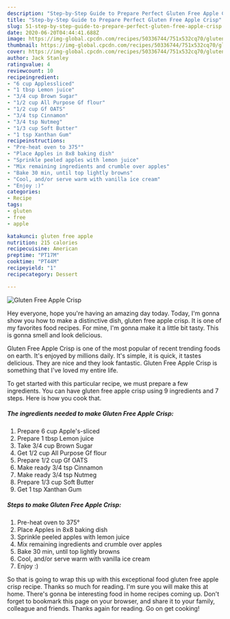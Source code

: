 ```yaml
---
description: "Step-by-Step Guide to Prepare Perfect Gluten Free Apple Crisp"
title: "Step-by-Step Guide to Prepare Perfect Gluten Free Apple Crisp"
slug: 51-step-by-step-guide-to-prepare-perfect-gluten-free-apple-crisp
date: 2020-06-20T04:44:41.688Z
image: https://img-global.cpcdn.com/recipes/50336744/751x532cq70/gluten-free-apple-crisp-recipe-main-photo.jpg
thumbnail: https://img-global.cpcdn.com/recipes/50336744/751x532cq70/gluten-free-apple-crisp-recipe-main-photo.jpg
cover: https://img-global.cpcdn.com/recipes/50336744/751x532cq70/gluten-free-apple-crisp-recipe-main-photo.jpg
author: Jack Stanley
ratingvalue: 4
reviewcount: 10
recipeingredient:
- "6 cup Applessliced"
- "1 tbsp Lemon juice"
- "3/4 cup Brown Sugar"
- "1/2 cup All Purpose Gf flour"
- "1/2 cup Gf OATS"
- "3/4 tsp Cinnamon"
- "3/4 tsp Nutmeg"
- "1/3 cup Soft Butter"
- "1 tsp Xanthan Gum"
recipeinstructions:
- "Pre-heat oven to 375°"
- "Place Apples in 8x8 baking dish"
- "Sprinkle peeled apples with lemon juice"
- "Mix remaining ingredients and crumble over apples"
- "Bake 30 min, until top lightly browns"
- "Cool, and/or serve warm with vanilla ice cream"
- "Enjoy :)"
categories:
- Recipe
tags:
- gluten
- free
- apple

katakunci: gluten free apple 
nutrition: 215 calories
recipecuisine: American
preptime: "PT17M"
cooktime: "PT44M"
recipeyield: "1"
recipecategory: Dessert

---
```



![Gluten Free Apple Crisp](https://img-global.cpcdn.com/recipes/50336744/751x532cq70/gluten-free-apple-crisp-recipe-main-photo.jpg)

Hey everyone, hope you're having an amazing day today. Today, I'm gonna show you how to make a distinctive dish, gluten free apple crisp. It is one of my favorites food recipes. For mine, I'm gonna make it a little bit tasty. This is gonna smell and look delicious.



Gluten Free Apple Crisp is one of the most popular of recent trending foods on earth. It's enjoyed by millions daily. It's simple, it is quick, it tastes delicious. They are nice and they look fantastic. Gluten Free Apple Crisp is something that I've loved my entire life.


To get started with this particular recipe, we must prepare a few ingredients. You can have gluten free apple crisp using 9 ingredients and 7 steps. Here is how you cook that.

##### The ingredients needed to make Gluten Free Apple Crisp:

1. Prepare 6 cup Apple&#39;s-sliced
1. Prepare 1 tbsp Lemon juice
1. Take 3/4 cup Brown Sugar
1. Get 1/2 cup All Purpose Gf flour
1. Prepare 1/2 cup Gf OATS
1. Make ready 3/4 tsp Cinnamon
1. Make ready 3/4 tsp Nutmeg
1. Prepare 1/3 cup Soft Butter
1. Get 1 tsp Xanthan Gum




##### Steps to make Gluten Free Apple Crisp:

1. Pre-heat oven to 375°
1. Place Apples in 8x8 baking dish
1. Sprinkle peeled apples with lemon juice
1. Mix remaining ingredients and crumble over apples
1. Bake 30 min, until top lightly browns
1. Cool, and/or serve warm with vanilla ice cream
1. Enjoy :)




So that is going to wrap this up with this exceptional food gluten free apple crisp recipe. Thanks so much for reading. I'm sure you will make this at home. There's gonna be interesting food in home recipes coming up. Don't forget to bookmark this page on your browser, and share it to your family, colleague and friends. Thanks again for reading. Go on get cooking!
